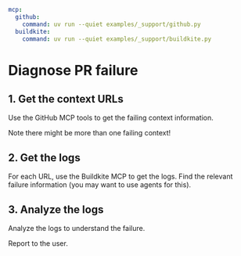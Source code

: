 [ \]; exec /usr/bin/env uv run -q claudebook run $0 "$@"; ]: #

```yaml
mcp:
  github:
    command: uv run --quiet examples/_support/github.py
  buildkite:
    command: uv run --quiet examples/_support/buildkite.py
```

# Diagnose PR failure

## 1. Get the context URLs

Use the GitHub MCP tools to get the failing context information.

Note there might be more than one failing context!

## 2. Get the logs

For each URL, use the Buildkite MCP to get the logs.
Find the relevant failure information (you may want to use agents for this).

## 3. Analyze the logs

Analyze the logs to understand the failure.

Report to the user.
